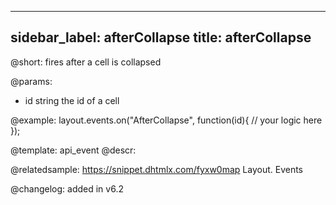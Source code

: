 
---
sidebar_label: afterCollapse
title: afterCollapse
---          

@short: fires after a cell is collapsed

@params:
- id		string		the id of a cell


@example:
layout.events.on("AfterCollapse", function(id){
	// your logic here
});


@template: api_event
@descr:

@relatedsample: https://snippet.dhtmlx.com/fyxw0map	Layout. Events

@changelog:
added in v6.2


